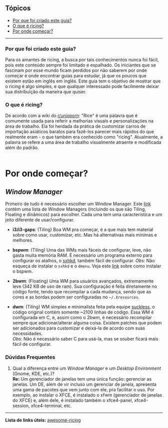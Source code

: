 ## Tópicos

- [Por que foi criado este guia?](https://github.com/Valeyard1/Not-A-Bloat/blob/master/ricing/README.md#por-que-foi-criado-este-guia)
- [O que é ricing?](https://github.com/Valeyard1/Not-A-Bloat/blob/master/ricing/README.md#o-que-%C3%A9-ricing)
- [Por onde começar?](https://github.com/Valeyard1/Not-A-Bloat/blob/master/ricing/README.md#por-onde-come%C3%A7ar)

---

### Por que foi criado este guia?

Para os amantes de ricing, a busca por tais conhecimentos nunca foi fácil, pois este conteúdo sempre foi limitado e espalhado. Os iniciantes que se fascinam por esse mundo ficam perdidos por não saberem por onde começar e onde encontrar guias para estudar, já que os poucos que existem estão em inglês em inglês.
Este guia tem o objetivo de mostrar que o ricing é algo simples, e que qualquer interessado pode facilmente deixar sua distribuição da maneira que quiser.

### O que é ricing?

De acordo com a wiki do [r/unixporn](https://www.reddit.com/r/unixporn/):
"Rice" é uma palavra que é comumente usada para referir a melhorias visuais e personalizações na área de trabalho. Ela foi herdada da prática de customizar carros de importação asiáticos baratos para fazê-los parecer mais rápidos do que realmente eram - o que também era conhecido como "ricing". Atualmente, a palavra se refere a uma área de trabalho visualmente atraente e modificada além do padrão.
<br/>
<br/>

# Por onde começar?

## _Window Manager_
Primeiro de tudo é necessário escolher um Window Manager. Este [link](https://wiki.archlinux.org/index.php/Window_manager_%28Portugu%C3%AAs%29#Lista_de_gerenciadores_de_janela) contém uma lista de Window Managers (incluindo os que são Tiling, Floating e dinâmicos) para escolher. Cada uma tem uma característica e um jeito diferente de usar/configurar.

- **i3/i3-gaps**: (Tiling)
    Boa WM pra começar, é a que mais tem material sobre como usar, customizar, etc. Mas há alternativas mais mínimas e melhores.

- **bspwm**: (Tiling)
    Uma das WMs mais fáceis de configurar, leve, não gasta muita memória RAM. É necessário um programa externo para configurar os atalhos, o [sxhkd](https://github.com/baskerville/sxhkd), também fácil de configurar.
    _Obs_: Não esqueça de instalar o `sxhkd` e o `dmenu`. Veja este [link](https://mashn.github.io/artigos/instalando-e-configurando-o-bspwm.html) sobre como instalar o bspwm.

- **2bwm**: (Floating)
    Uma WM para usuários avançados, extremamente leve (342 KB de uso de ram). Sua configuração é feita diretamente no código fonte, tendo que recompilar a cada mudança, sendo que as cores e as bordas podem ser configuradas no `~/.Xresources`.

- **dwm**: (Tiling)
    WM simples e minimalista feita pela equipe [suckless](https://suckless.org/), o código original contém somente ~2100 linhas de código. Essa WM é configurada em C, e, assim como o 2bwm, é necessário recompilar sempre que adicionar/alterar alguma coisa. Existem patches que podem ser adicionados para customizar e deixá-la de acordo com suas necessidades.  
    _Obs_: Não é necessário saber C para usá-la, mas se souber ficará mais fácil de configurar.

### Dúvidas Frequentes
1. Qual a diferença entre um _Window Manager_ e um _Desktop Environment_ (Gnome, KDE, etc.)?  
**Re:** Um gerenciador de janelas tem uma única função: gerenciar as janelas. Um DE, além de vir incluso um gerenciar de janela, apresenta uma gama de pacotes que vem junto com ele, pra facilitar o uso. Por exemplo, ao instalar o XFCE, é instalado o xfwm (gerenciador de janelas do XFCE) e, além dele, é instalado também o xfce4-panel, xfce4-session, xfce4-terminal, etc.

---

**Lista de links úteis:** [awesome-ricing](awesome-ricing.md)
